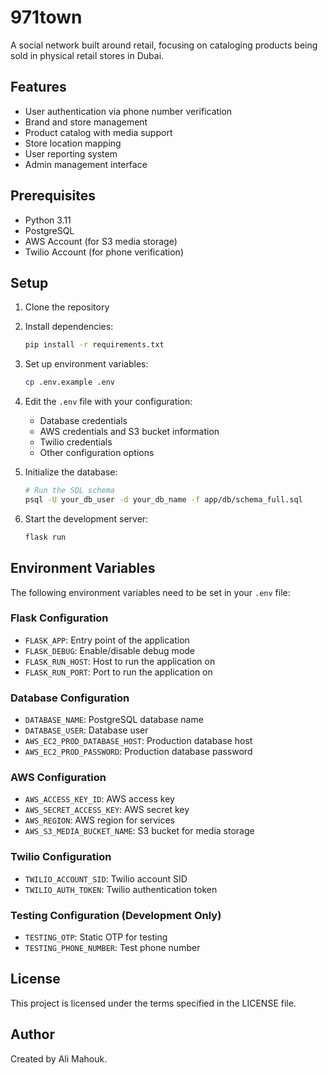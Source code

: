 # 971town

A social network built around retail, focusing on cataloging products being sold in physical retail stores in Dubai.

## Features

- User authentication via phone number verification
- Brand and store management
- Product catalog with media support
- Store location mapping
- User reporting system
- Admin management interface

## Prerequisites

- Python 3.11
- PostgreSQL
- AWS Account (for S3 media storage)
- Twilio Account (for phone verification)

## Setup

1. Clone the repository
2. Install dependencies:

    ```bash
    pip install -r requirements.txt
    ```

3. Set up environment variables:

    ```bash
    cp .env.example .env
    ```

4. Edit the `.env` file with your configuration:

    - Database credentials
    - AWS credentials and S3 bucket information
    - Twilio credentials
    - Other configuration options

5. Initialize the database:

    ```bash
    # Run the SQL schema
    psql -U your_db_user -d your_db_name -f app/db/schema_full.sql
    ```

6. Start the development server:

    ```bash
    flask run
    ```

## Environment Variables

The following environment variables need to be set in your `.env` file:

### Flask Configuration

- `FLASK_APP`: Entry point of the application
- `FLASK_DEBUG`: Enable/disable debug mode
- `FLASK_RUN_HOST`: Host to run the application on
- `FLASK_RUN_PORT`: Port to run the application on

### Database Configuration

- `DATABASE_NAME`: PostgreSQL database name
- `DATABASE_USER`: Database user
- `AWS_EC2_PROD_DATABASE_HOST`: Production database host
- `AWS_EC2_PROD_PASSWORD`: Production database password

### AWS Configuration

- `AWS_ACCESS_KEY_ID`: AWS access key
- `AWS_SECRET_ACCESS_KEY`: AWS secret key
- `AWS_REGION`: AWS region for services
- `AWS_S3_MEDIA_BUCKET_NAME`: S3 bucket for media storage

### Twilio Configuration

- `TWILIO_ACCOUNT_SID`: Twilio account SID
- `TWILIO_AUTH_TOKEN`: Twilio authentication token

### Testing Configuration (Development Only)

- `TESTING_OTP`: Static OTP for testing
- `TESTING_PHONE_NUMBER`: Test phone number

## License

This project is licensed under the terms specified in the LICENSE file.

## Author

Created by Ali Mahouk.
